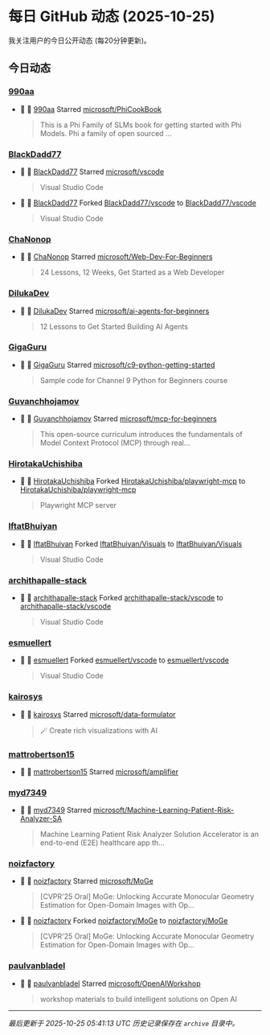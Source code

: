 # 每日 GitHub 动态 (2025-10-25)

我关注用户的今日公开动态 (每20分钟更新)。

## 今日动态

### [990aa](https://github.com/990aa)
- 🌟 👤 [990aa](https://github.com/990aa) Starred [microsoft/PhiCookBook](https://github.com/microsoft/PhiCookBook)
  > This is a Phi Family of SLMs book for getting started with Phi Models. Phi a family of open sourced ...

### [BlackDadd77](https://github.com/BlackDadd77)
- 🌟 👤 [BlackDadd77](https://github.com/BlackDadd77) Starred [microsoft/vscode](https://github.com/microsoft/vscode)
  > Visual Studio Code
- 🍴 👤 [BlackDadd77](https://github.com/BlackDadd77) Forked [BlackDadd77/vscode](https://github.com/BlackDadd77/vscode) to [BlackDadd77/vscode](https://github.com/BlackDadd77/vscode)
  > Visual Studio Code

### [ChaNonop](https://github.com/ChaNonop)
- 🌟 👤 [ChaNonop](https://github.com/ChaNonop) Starred [microsoft/Web-Dev-For-Beginners](https://github.com/microsoft/Web-Dev-For-Beginners)
  > 24 Lessons, 12 Weeks, Get Started as a Web Developer

### [DilukaDev](https://github.com/DilukaDev)
- 🌟 👤 [DilukaDev](https://github.com/DilukaDev) Starred [microsoft/ai-agents-for-beginners](https://github.com/microsoft/ai-agents-for-beginners)
  > 12 Lessons to Get Started Building AI Agents

### [GigaGuru](https://github.com/GigaGuru)
- 🌟 👤 [GigaGuru](https://github.com/GigaGuru) Starred [microsoft/c9-python-getting-started](https://github.com/microsoft/c9-python-getting-started)
  > Sample code for Channel 9 Python for Beginners course

### [Guvanchhojamov](https://github.com/Guvanchhojamov)
- 🌟 👤 [Guvanchhojamov](https://github.com/Guvanchhojamov) Starred [microsoft/mcp-for-beginners](https://github.com/microsoft/mcp-for-beginners)
  > This open-source curriculum introduces the fundamentals of Model Context Protocol (MCP) through real...

### [HirotakaUchishiba](https://github.com/HirotakaUchishiba)
- 🍴 👤 [HirotakaUchishiba](https://github.com/HirotakaUchishiba) Forked [HirotakaUchishiba/playwright-mcp](https://github.com/HirotakaUchishiba/playwright-mcp) to [HirotakaUchishiba/playwright-mcp](https://github.com/HirotakaUchishiba/playwright-mcp)
  > Playwright MCP server

### [IftatBhuiyan](https://github.com/IftatBhuiyan)
- 🍴 👤 [IftatBhuiyan](https://github.com/IftatBhuiyan) Forked [IftatBhuiyan/Visuals](https://github.com/IftatBhuiyan/Visuals) to [IftatBhuiyan/Visuals](https://github.com/IftatBhuiyan/Visuals)
  > Visual Studio Code

### [archithapalle-stack](https://github.com/archithapalle-stack)
- 🍴 👤 [archithapalle-stack](https://github.com/archithapalle-stack) Forked [archithapalle-stack/vscode](https://github.com/archithapalle-stack/vscode) to [archithapalle-stack/vscode](https://github.com/archithapalle-stack/vscode)
  > Visual Studio Code

### [esmuellert](https://github.com/esmuellert)
- 🍴 👤 [esmuellert](https://github.com/esmuellert) Forked [esmuellert/vscode](https://github.com/esmuellert/vscode) to [esmuellert/vscode](https://github.com/esmuellert/vscode)
  > Visual Studio Code

### [kairosys](https://github.com/kairosys)
- 🌟 👤 [kairosys](https://github.com/kairosys) Starred [microsoft/data-formulator](https://github.com/microsoft/data-formulator)
  > 🪄 Create rich visualizations with AI 

### [mattrobertson15](https://github.com/mattrobertson15)
- 🌟 👤 [mattrobertson15](https://github.com/mattrobertson15) Starred [microsoft/amplifier](https://github.com/microsoft/amplifier)

### [myd7349](https://github.com/myd7349)
- 🌟 👤 [myd7349](https://github.com/myd7349) Starred [microsoft/Machine-Learning-Patient-Risk-Analyzer-SA](https://github.com/microsoft/Machine-Learning-Patient-Risk-Analyzer-SA)
  > Machine Learning Patient Risk Analyzer Solution Accelerator is an end-to-end (E2E) healthcare app th...

### [noizfactory](https://github.com/noizfactory)
- 🌟 👤 [noizfactory](https://github.com/noizfactory) Starred [microsoft/MoGe](https://github.com/microsoft/MoGe)
  > [CVPR'25 Oral] MoGe: Unlocking Accurate Monocular Geometry Estimation for Open-Domain Images with Op...
- 🍴 👤 [noizfactory](https://github.com/noizfactory) Forked [noizfactory/MoGe](https://github.com/noizfactory/MoGe) to [noizfactory/MoGe](https://github.com/noizfactory/MoGe)
  > [CVPR'25 Oral] MoGe: Unlocking Accurate Monocular Geometry Estimation for Open-Domain Images with Op...

### [paulvanbladel](https://github.com/paulvanbladel)
- 🌟 👤 [paulvanbladel](https://github.com/paulvanbladel) Starred [microsoft/OpenAIWorkshop](https://github.com/microsoft/OpenAIWorkshop)
  > workshop materials to build intelligent solutions on Open AI


---
*最后更新于 2025-10-25 05:41:13 UTC*
*历史记录保存在 `archive` 目录中。*
